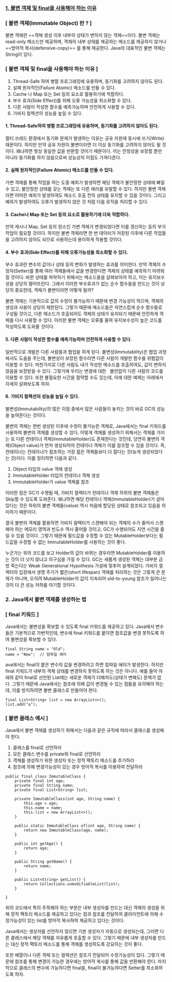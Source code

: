 ### <U>1. 불변 객체 및 final을 사용해야 하는 이유</U>

### [ 불변 객체(Immutable Object) 란 ? ]

불변 객체란 ==객체 생성 이후 내부의 상태가 변하지 않는 객체==이다. 불변 객체는 read-only 메소드만 제공하며, 객체의 내부 상태를 제공하는 메소드를 제공하지 않거나 ==방어적 복사(defensive-copy)== 를 통해 제공한다. Java의 대표적인 불변 객체는 String이 있다.

### [ 불변 객체 및 final을 사용해야 하는 이유 ]

1.  Thread-Safe 하여 병렬 프로그래밍에 유용하며, 동기화를 고려하지 않아도 된다.
2. 실패 원자적인(Failure Atomic) 메소드를 만들 수 있다.
3. Cache 나 Map 또는 Set 등의 요소로 활용하기에 적합하다.
4. 부수 효과(Side Effect)를 피해 오류 가능성을 최소화할 수 있다.
5. 다른 사람이 작성한 함수를 예측가능하며 안전하게 사용할 수 있다.
6. 가비지 컬렉션의 성능을 높일 수 있다.

#### **1. Thread-Safe하여 병렬 프로그래밍에 유용하며, 동기화를 고려하지 않아도 된다.**

멀티 쓰레드 환경에서 동기화 문제가 발생하는 이유는 공유 자원에 동시에 쓰기(Write) 때문이다. 하지만 만약 공유 자원이 불변이라면 더 이상 동기화를 고려하지 않아도 될 것이다. 왜냐하면 항상 동일한 값을 반환할 것이기 때문이다. 이는 안정성을 보장할 뿐만 아니라 동기화를 하지 않음으로써 성능상의 이점도 가져다준다.

#### **2. 실패 원자적인(Failure Atomic) 메소드를 만들 수 있다.**

가변 객체를 통해 작업을 하는 도중 예외가 발생하면 해당 객체가 불안정한 상태에 빠질 수 있고, 불안정한 상태를 갖는 객체는 또 다른 에러를 유발할 수 있다. 하지만 불변 객체라면 어떠한 예외가 발생하여도 메소드 호출 전의 상태를 유지할 수 있을 것이다. 그리고 예외가 발생하여도 오류가 발생하지 않은 것 처럼 다음 로직을 처리할 수 있다.

#### **3. Cache나 Map 또는 Set 등의 요소로 활용하기에 더욱 적합하다.**

만약 캐시나 Map, Set 등의 원소인 가변 객체가 변경되었다면 이를 갱신하는 등의 부가 작업이 필요할 것이다. 하지만 불변 객체라면 한 번 데이터가 저장된 이후에 다른 작업들을 고려하지 않아도 되므로 사용하는데 용이하게 작용할 것이다.

#### **4. 부수 효과(Side Effect)를 피해 오류가능성을 최소화할 수 있다.**

부수 효과란 변수의 값이나 상태 등의 변화가 발생하는 효과를 의미한다. 만약 객체의 수정자(Setter)를 통해 여러 객체들에서 값을 변경한다면 객체의 상태를 예측하기 어려워질 것이다. 바뀐 상태를 파악하기 위해서는 메소드들을 살펴보아야 하고, 이는 유지보수성을 상당히 떨어뜨린다. 그래서 이러한 부수효과가 없는 순수 함수들을 만드는 것이 상당히 중요한데, 객체가 불변이라면 어떻게 될까? 

불변 객체는 기본적으로 값의 수정이 불가능하기 때문에 변경 가능성이 적으며, 객체의 생성과 사용이 상당히 제한된다. 그렇기 때문에 메소드들은 자연스럽게 순수 함수들로 구성될 것이고, 다른 메소드가 호출되어도 객체의 상태가 유지되기 때문에 안전하게 객체를 다시 사용할 수 있다. 이러한 불변 객체는 오류를 줄여 유지보수성이 높은 코드를 작성하도록 도와줄 것이다.

#### **5. 다른 사람이 작성한 함수를 예측가능하며 안전하게 사용할 수 있다.** 

일반적으로 개발은 다른 사람들과 협업을 하게 된다. 불변성(Immutability)은 협업 과정에서도 도움을 주는데, 불변성이 보장된 함수라면 다른 사람이 개발한 함수를 위험없이 이용할 수 있다. 마찬가지로 다른 사람도 내가 작성한 메소드를 호출하여도, 값이 변하지 않음을 보장받을 수 있다. 그렇기에 우리는 변경에 대한   불안없이 다른 사람의 코드를 이용할 수 있다. 또한 불필요한 시간을 절약할 수도 있는데, 이에 대한 예제는 아래에서 자세히 살펴보도록 하자.

#### **6. 가비지 컬렉션의 성능을 높일 수 있다.**

불변성(Immutability)의 많은 이점 중에서 많은 사람들이 놓치는 것이 바로 GC의 성능을 높여준다는 것이다.

불변의 객체는 한번 생성된 이후에 수정이 불가능한 객체로, Java에서는 final 키워드를 사용하여 불변의 객체를 생성할 수 있다. 이렇게 객체를 생성하기 위해서는 객체를 가지는 또 다른 컨테이너 객체(ImmutableHolder)도 존재한다는 것인데, 당연히 불변의 객체(Object value)가 먼저 생성되어야 컨테이너 객체가 이를 참조할 수 있을 것이다. 즉, 컨테이너는 컨테이너가 참조하는 가장 젊은 객체들보다 더 젊다는 것(늦게 생성되었다는 것)이다. 이를 정리하면 다음과 같다.

1. Object 타입의 value 객체 생성
2. ImmutableHolder 타입의 컨테이너 객체 생성
3. ImmutableHolder가 value 객체를 참조

이러한 점은 GC가 수행될 때, 가비지 컬렉터가 컨테이너 객체 하위의 불변 객체들은 Skip할 수 있도록 도와준다. 왜냐하면 해당 컨테이너 객체(ImmutableHolder)가 살아있다는 것은 하위의 불변 객체들(value) 역시 처음에 할당된 상태로 참조되고 있음을 의미하기 때문이다.

결국 불변의 객체를 활용하면 가비지 컬렉터가 스캔해야 되는 객체의 수가 줄어서 스캔해야 하는 메모리 영역과 빈도수 역시 줄어들 것이고, GC가 수행되어도 지연 시간을 줄일 수 있을 것이다. 그렇기 때문에 필드값을 수정할 수 있는 MutableHolder보다는 필드값을 수정할 수 없는 ImmutableHolder를 사용하는 것이 좋다.

누군가는 위의 코드를 보고 Holder의 값이 바뀌는 경우라면 MutableHolder를 이용하는 것이 더 낫지 않냐고 의구심을 가질 수 있다. GC는 새롭게 생성된 객체는 대부분 금방 죽는다는 Weak Generational Hypothesis 가설에 맞추어 설계되었다. 가비지 컬렉터의 입장에서 생명 주기가 짧은(short lifespan) 객체를 처리하는 것은 그렇게 큰 문제가 아니며, 오히려 MutableHolder의 값이 지속되어 old-to-young 참조가 일어나는 것이 더 큰 성능 저하를 야기할 것이다.

### 2. Java에서 불변 객체를 생성하는 법

### [ final 키워드 ]

Java에서는 불변성을 확보할 수 있도록 final 키워드를 제공하고 있다. Java에서 변수들은 기본적으로 가변적인데, 변수에 final 키워드를 붙이면 참조값을 변경 못하도록 하여 불변성을 확보할 수 있다.

```
final String name = "Old";
name = "New";  // 컴파일 에러
```

ava에서는 final이 붙은 변수의 값을 변경하려고 하면 컴파일 에러가 발생한다. 하지만 final 키워드가 내부의 객체 상태를 변경하지 못하도록 하는 것은 아니다. 예를 들어 아래와 같이 final로 선언된 List에는 새로운 객체가 더해져도(상태가 변해도) 문제가 없다. 그렇기 때문에 Java에서는 참조에 의해 값이 변경될 수 있는 점들을 유의해야 하는데, 이를 방지하려면 불변 클래스로 만들어야 한다.

```
final List<String> list = new ArrayList<>();
list.add("a");
```

### [ 불변 클래스 예시 ]

Java에서 불변 객체를 생성하기 위해서는 다음과 같은 규칙에 따라서 클래스를 생성해야 한다.

1. 클래스를 final로 선언하라
2. 모든 클래스 변수를 private와 final로 선언하라
3. 객체를 생성하기 위한 생성자 또는 정적 팩토리 메소드를 추가하라
4. 참조에 의해 변경가능성이 있는 경우 방어적 복사를 이용하여 전달하라

```
public final class ImmutableClass {
    private final int age;
    private final String name;
    private final List<String> list;

    private ImmutableClass(int age, String name) {
        this.age = age;
        this.name = name;
        this.list = new ArrayList<>();
    }

    public static ImmutableClass of(int age, String name) {
        return new ImmutableClass(age, name);
    }
    
    public int getAge() {
        return age;
    }

    public String getName() {
        return name;
    }

    public List<String> getList() {
        return Collections.unmodifiableList(list);
    }
    
}
```

위의 코드에서 특히 주목해야 하는 부분은 내부 생성자를 만드는 대신 객체의 생성을 위해 정적 팩토리 메소드를 제공하고 있다는 점과 참조를 전달하여 클라이언트에 의해 수정가능성이 있는 list를 방어적 복사하여 제공하고 있다는 것이다.

Java에서는 생성자를 선언하지 않으면 기본 생성자가 자동으로 생성되는데, 그러면 다른 클래스에서 해당 객체를 자유롭게 호출할 수 있다. 그렇기 때문에 내부 생성자를 만드는 대신 정적 팩토리 메소드를 통해 객체를 생성하도록 강요하는 것이 좋다.

또한 배열이나 다른 객체 또는 컬렉션은 참조가 전달되어 수정가능성이 있다. 그렇기 때문에 참조를 통해 변경이 가능한 경우에는 방어적 복사를 통해 값을 반환해야 한다. 마지막으로 클래스의 변수에 가능하다면 final을, final이 불가능하다면 Setter를 최소화하도록 하자.

